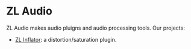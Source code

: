 # ZL Audio

ZL Audio makes audio pluigns and audio processing tools. Our projects:

- [ZL Inflator](https://github.com/ZL-Audio/ZLInflator): a distortion/saturation plugin.